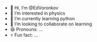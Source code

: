 - 👋 Hi, I’m @EdVoronkov
- 👀 I’m interested in physics
- 🌱 I’m currently learning python
- 💞️ I’m looking to collaborate on learning
- 😄 Pronouns: ...
- ⚡ Fun fact: ...

<!---
EdVoronkov/EdVoronkov is a ✨ special ✨ repository because its `README.md` (this file) appears on your GitHub profile.
You can click the Preview link to take a look at your changes.
--->
